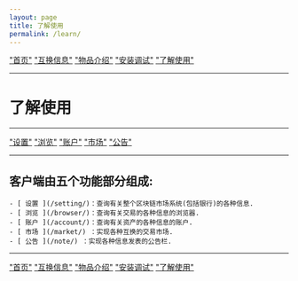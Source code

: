 ```yaml
---
layout: page
title: 了解使用
permalink: /learn/
---
```


["首页"](https://ubarterchain.github.io/) ["互换信息"](/info/)  ["物品介绍"](/list/)   ["安装调试"](/install/)   ["了解使用"](/learn/) 

---

# 了解使用 #

---

["设置"](/setting/)  ["浏览"](/browser/)   ["账户"](/account/)   ["市场"](/market/)   ["公告"](/note/) 

---

## 客户端由五个功能部分组成: ##
    - [ 设置 ](/setting/)：查询有关整个区块链市场系统(包括银行)的各种信息.
    - [ 浏览 ](/browser/)：查询有关交易的各种信息的浏览器.
    - [ 账户 ](/account/)：查询有关资产的各种信息的账户.
    - [ 市场 ](/market/) ：实现各种互换的交易市场.
    - [ 公告 ](/note/) ：实现各种信息发表的公告栏.
    
    
---

["首页"](https://ubarterchain.github.io/) ["互换信息"](/info/)  ["物品介绍"](/list/)   ["安装调试"](/install/)   ["了解使用"](/learn/) 
